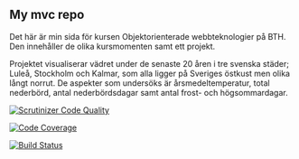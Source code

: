 My mvc repo
-------------
Det här är min sida för kursen Objektorienterade webbteknologier på BTH. Den innehåller de olika kursmomenten samt ett projekt.

Projektet visualiserar vädret under de senaste 20 åren i tre svenska städer; Luleå, Stockholm och Kalmar, som alla ligger på Sveriges östkust men olika långt norrut. De aspekter som undersöks är årsmedeltemperatur, total nederbörd, antal nederbördsdagar samt antal frost- och högsommardagar.

 [![Scrutinizer Code Quality](https://scrutinizer-ci.com/g/Asa-Hog/BTH-mvc/badges/quality-score.png?b=master)](https://scrutinizer-ci.com/g/Asa-Hog/BTH-mvc/?branch=master)

[![Code Coverage](https://scrutinizer-ci.com/g/Asa-Hog/BTH-mvc/badges/coverage.png?b=master)](https://scrutinizer-ci.com/g/Asa-Hog/BTH-mvc/?branch=master)

 [![Build Status](https://scrutinizer-ci.com/g/Asa-Hog/BTH-mvc/badges/build.png?b=master)](https://scrutinizer-ci.com/g/Asa-Hog/BTH-mvc/build-status/master)